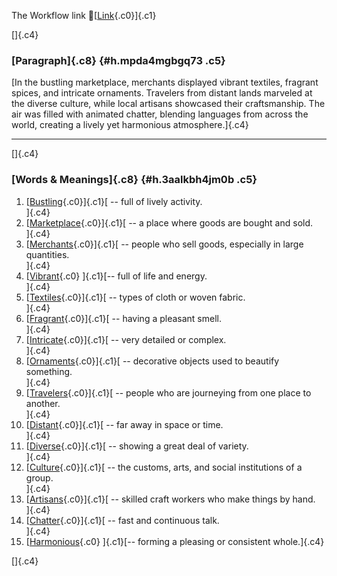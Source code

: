 The Workflow link
👏[[Link](https://www.google.com/url?q=http://www.google.com&sa=D&source=editors&ust=1755916797000987&usg=AOvVaw1DeQfXG2pmTqEYw9vrfF_e){.c0}]{.c1}

[]{.c4}

### [Paragraph]{.c8} {#h.mpda4mgbgq73 .c5}

[In the bustling marketplace, merchants displayed vibrant textiles,
fragrant spices, and intricate ornaments. Travelers from distant lands
marveled at the diverse culture, while local artisans showcased their
craftsmanship. The air was filled with animated chatter, blending
languages from across the world, creating a lively yet harmonious
atmosphere.]{.c4}

------------------------------------------------------------------------

[]{.c4}

### [Words & Meanings]{.c8} {#h.3aalkbh4jm0b .c5}

1.  [[Bustling](https://www.google.com/url?q=http://www.google.com&sa=D&source=editors&ust=1755916797002175&usg=AOvVaw1bmSj54xtS-1cYhiYzGKXN){.c0}]{.c1}[ --
    full of lively activity.\
    ]{.c4}
2.  [[Marketplace](https://www.google.com/url?q=http://www.google.com&sa=D&source=editors&ust=1755916797002484&usg=AOvVaw17kpvRzOco8Ovz9sVBoTU6){.c0}]{.c1}[ --
    a place where goods are bought and sold.\
    ]{.c4}
3.  [[Merchants](https://www.google.com/url?q=http://www.google.com&sa=D&source=editors&ust=1755916797002750&usg=AOvVaw305A3qTNOhL5uYZcAx0TyV){.c0}]{.c1}[ --
    people who sell goods, especially in large quantities.\
    ]{.c4}
4.  [[Vibrant](https://www.google.com/url?q=http://www.google.com&sa=D&source=editors&ust=1755916797002981&usg=AOvVaw2-9kMBDWmZpIFVngC0lEgO){.c0}
    ]{.c1}[-- full of life and energy.\
    ]{.c4}
5.  [[Textiles](https://www.google.com/url?q=http://www.google.com&sa=D&source=editors&ust=1755916797003157&usg=AOvVaw0PwaXXIHsA4_WGR9OPnPf9){.c0}]{.c1}[ --
    types of cloth or woven fabric.\
    ]{.c4}
6.  [[Fragrant](https://www.google.com/url?q=http://www.google.com&sa=D&source=editors&ust=1755916797003330&usg=AOvVaw0H32D6mJnID9X_m6uD_Oht){.c0}]{.c1}[ --
    having a pleasant smell.\
    ]{.c4}
7.  [[Intricate](https://www.google.com/url?q=http://www.google.com&sa=D&source=editors&ust=1755916797003523&usg=AOvVaw1ngCkfEbKYQ1hr7bHTiSIW){.c0}]{.c1}[ --
    very detailed or complex.\
    ]{.c4}
8.  [[Ornaments](https://www.google.com/url?q=http://www.google.com&sa=D&source=editors&ust=1755916797003674&usg=AOvVaw0DKXeRS9FqtuIlybGA35Yw){.c0}]{.c1}[ --
    decorative objects used to beautify something.\
    ]{.c4}
9.  [[Travelers](https://www.google.com/url?q=http://www.google.com&sa=D&source=editors&ust=1755916797003851&usg=AOvVaw0_LVp_fMAl5MHIy5G3L33C){.c0}]{.c1}[ --
    people who are journeying from one place to another.\
    ]{.c4}
10. [[Distant](https://www.google.com/url?q=http://www.google.com&sa=D&source=editors&ust=1755916797004045&usg=AOvVaw0crvP0pfA_gJWft3aJ9ZIo){.c0}]{.c1}[ --
    far away in space or time.\
    ]{.c4}
11. [[Diverse](https://www.google.com/url?q=http://www.google.com&sa=D&source=editors&ust=1755916797004188&usg=AOvVaw06MbNkmdPo583GoPA_Cyw5){.c0}]{.c1}[ --
    showing a great deal of variety.\
    ]{.c4}
12. [[Culture](https://www.google.com/url?q=http://www.google.com&sa=D&source=editors&ust=1755916797004440&usg=AOvVaw2Hrjsdl4HYlh2TNakHABeJ){.c0}]{.c1}[ --
    the customs, arts, and social institutions of a group.\
    ]{.c4}
13. [[Artisans](https://www.google.com/url?q=http://www.google.com&sa=D&source=editors&ust=1755916797004687&usg=AOvVaw1jIDAUVLmnqqkzOYj0sy-i){.c0}]{.c1}[ --
    skilled craft workers who make things by hand.\
    ]{.c4}
14. [[Chatter](https://www.google.com/url?q=http://www.google.com&sa=D&source=editors&ust=1755916797004908&usg=AOvVaw3ySes74NBQeHgi8l7BYArJ){.c0}]{.c1}[ --
    fast and continuous talk.\
    ]{.c4}
15. [[Harmonious](https://www.google.com/url?q=http://www.google.com&sa=D&source=editors&ust=1755916797005114&usg=AOvVaw3w1SMczDttrmpnPB1vCdeF){.c0}
    ]{.c1}[-- forming a pleasing or consistent whole.]{.c4}

[]{.c4}

